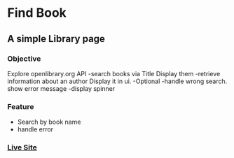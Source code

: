 # Find Book

## A simple Library page

### Objective
Explore openlibrary.org API
    -search books via Title
        Display them 
    -retrieve information about an author
        Display it in ui.
    -Optional
        -handle wrong search. show error message
        -display spinner


### Feature
* Search by book name
* handle error


### [Live Site](https://itskawsarjamil.github.io/Library/)